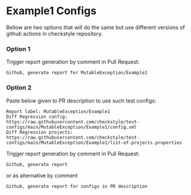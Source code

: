 # Example1 Configs

Bellow are two options that will do the same but use different versions
of github actions in checkstyle repository.


### Option 1
Trigger report generation by comment in Pull Request:
```
Github, generate report for MutableException/Example1
```

### Option 2

Paste below given to PR description to use such test configs:
```
Report label: MutableException/Example1
Diff Regression config: https://raw.githubusercontent.com/checkstyle/test-configs/main/MutableException/Example1/config.xml
Diff Regression projects: https://raw.githubusercontent.com/checkstyle/test-configs/main/MutableException/Example1/list-of-projects.properties
```

Trigger report generation by comment in Pull Request:
```
Github, generate report
```
or as alternative by comment
```
Github, generate report for configs in PR description
```

